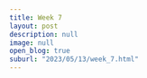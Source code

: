 ```yaml
---
title: Week 7
layout: post
description: null
image: null
open_blog: true
suburl: "2023/05/13/week_7.html"
---
```

